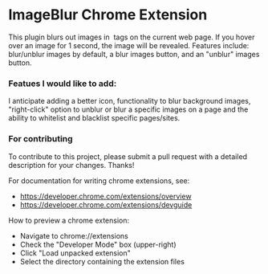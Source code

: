 # ImageBlur Chrome Extension
This plugin blurs out images in <img> tags on the current web page. If you hover over an image for 1 second, the image will be revealed. Features include: blur/unblur images by default, a blur images button, and an "unblur" images button.

### Featues I would like to add:
I anticipate adding a better icon, functionality to blur background images, "right-click" option to unblur or blur a specific images on a page and the ability to whitelist and blacklist specific pages/sites.

### For contributing
To contribute to this project, please submit a pull request with a detailed description for your changes. Thanks!

For documentation for writing chrome extensions, see:
- https://developer.chrome.com/extensions/overview
- https://developer.chrome.com/extensions/devguide

How to preview a chrome extension:
- Navigate to chrome://extensions
- Check the "Developer Mode" box (upper-right)
- Click "Load unpacked extension"
- Select the directory containing the extension files
